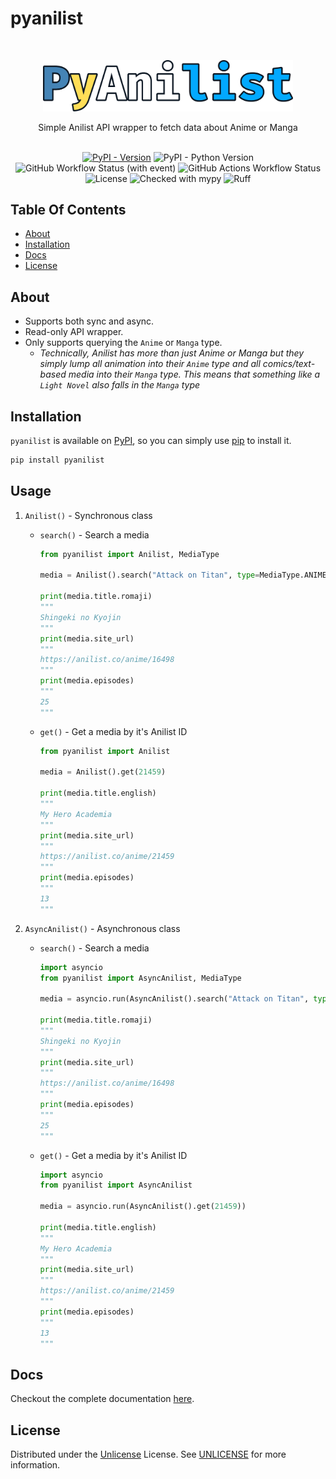 # pyanilist

<br/>
<p align="center">
  <a href="https://github.com/Ravencentric/pyanilist">
    <img src="https://raw.githubusercontent.com/Ravencentric/pyanilist/main/docs/assets/logo.png" alt="Logo" width="400">
  </a>
  <p align="center">
    Simple Anilist API wrapper to fetch data about Anime or Manga
    <br/>
    <br/>
  </p>
</p>

<div align="center">

[![PyPI - Version](https://img.shields.io/pypi/v/pyanilist?link=https%3A%2F%2Fpypi.org%2Fproject%2Fpyanilist%2F)](https://pypi.org/project/pyanilist/)
![PyPI - Python Version](https://img.shields.io/pypi/pyversions/pyanilist)
![GitHub Workflow Status (with event)](https://img.shields.io/github/actions/workflow/status/Ravencentric/pyanilist/release.yml)
![GitHub Actions Workflow Status](https://img.shields.io/github/actions/workflow/status/ravencentric/pyanilist/test.yml?label=tests)
![License](https://img.shields.io/github/license/Ravencentric/pyanilist)
![Checked with mypy](https://www.mypy-lang.org/static/mypy_badge.svg)
![Ruff](https://img.shields.io/endpoint?url=https://raw.githubusercontent.com/astral-sh/ruff/main/assets/badge/v2.json)

</div>

## Table Of Contents

* [About](#about)
* [Installation](#installation)
* [Docs](#docs)
* [License](#license)

## About

- Supports both sync and async. 
- Read-only API wrapper.
- Only supports querying the `Anime` or `Manga` type.
    - *Technically, Anilist has more than just Anime or Manga but they simply lump all animation into their `Anime` type and all comics/text-based media into their `Manga` type. This means that something like a `Light Novel` also falls in the `Manga` type*

## Installation

`pyanilist` is available on [PyPI](https://pypi.org/project/pyanilist/), so you can simply use [pip](https://github.com/pypa/pip) to install it.

```sh
pip install pyanilist
```

## Usage

1. `Anilist()` - Synchronous class
    - `search()` - Search a media

        ```py
        from pyanilist import Anilist, MediaType

        media = Anilist().search("Attack on Titan", type=MediaType.ANIME)

        print(media.title.romaji)
        """
        Shingeki no Kyojin
        """
        print(media.site_url)
        """
        https://anilist.co/anime/16498
        """
        print(media.episodes)
        """
        25
        """
        ```
    - `get()` - Get a media by it's Anilist ID

        ```py
        from pyanilist import Anilist

        media = Anilist().get(21459)

        print(media.title.english)
        """
        My Hero Academia
        """
        print(media.site_url)
        """
        https://anilist.co/anime/21459
        """
        print(media.episodes)
        """
        13
        """
        ```

2. `AsyncAnilist()` - Asynchronous class
    - `search()` - Search a media

        ```py
        import asyncio
        from pyanilist import AsyncAnilist, MediaType

        media = asyncio.run(AsyncAnilist().search("Attack on Titan", type=MediaType.ANIME))

        print(media.title.romaji)
        """
        Shingeki no Kyojin
        """
        print(media.site_url)
        """
        https://anilist.co/anime/16498
        """
        print(media.episodes)
        """
        25
        """
        ```
    - `get()` - Get a media by it's Anilist ID

        ```py
        import asyncio
        from pyanilist import AsyncAnilist
        
        media = asyncio.run(AsyncAnilist().get(21459))

        print(media.title.english)
        """
        My Hero Academia
        """
        print(media.site_url)
        """
        https://anilist.co/anime/21459
        """
        print(media.episodes)
        """
        13
        """
        ```

## Docs

Checkout the complete documentation [here](https://pyanilist.zip).

## License

Distributed under the [Unlicense](https://choosealicense.com/licenses/unlicense/) License. See [UNLICENSE](https://github.com/Ravencentric/pyanilist/blob/main/UNLICENSE) for more information.